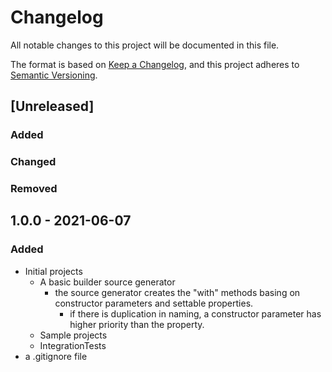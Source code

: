 # Changelog
All notable changes to this project will be documented in this file.

The format is based on [Keep a Changelog](https://keepachangelog.com/en/1.0.0/),
and this project adheres to [Semantic Versioning](https://semver.org/spec/v2.0.0.html).

## [Unreleased]

### Added
### Changed
### Removed


## 1.0.0 - 2021-06-07

### Added

- Initial projects
  - A basic builder source generator
    - the source generator creates the "with" methods basing on constructor parameters and settable properties.
      - if there is duplication in naming, a constructor parameter has higher priority than the property.
  - Sample projects
  - IntegrationTests
- a .gitignore file
